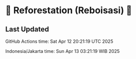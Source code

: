 
# 🌳 Reforestation (Reboisasi) 🌲

## Last Updated

GitHub Actions time: Sat Apr 12 20:21:19 UTC 2025

Indonesia/Jakarta time: Sun Apr 13 03:21:19 WIB 2025
